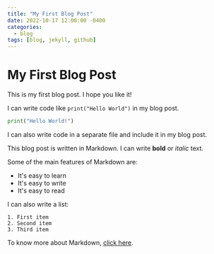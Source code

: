 ```yaml
---
title: "My First Blog Post"
date: 2022-10-17 12:00:00 -0400
categories:
  - blog
tags: [blog, jekyll, github]
---
```


# My First Blog Post

This is my first blog post. I hope you like it!

I can write code like `print("Hello World")` in my blog post.

```python
print("Hello World!")
```

I can also write code in a separate file and include it in my blog post.

<!-- {% include_relative code.py %} -->

This blog post is written in Markdown. I can write **bold** or *italic* text.

Some of the main features of Markdown are:

  * It's easy to learn
  * It's easy to write
  * It's easy to read

I can also write a list:

    1. First item
    2. Second item
    3. Third item

To know more about Markdown, [click here](https://www.markdownguide.org/cheat-sheet/).